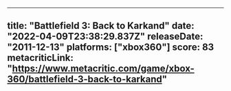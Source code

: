 
---
title: "Battlefield 3: Back to Karkand"
date: "2022-04-09T23:38:29.837Z"
releaseDate: "2011-12-13"
platforms: ["xbox360"]
score: 83
metacriticLink: "https://www.metacritic.com/game/xbox-360/battlefield-3-back-to-karkand"
---
